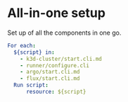 # All-in-one setup

Set up of all the components in one go.

```yaml instacli
For each:
  ${script} in:
    - k3d-cluster/start.cli.md
    - runner/configure.cli
    - argo/start.cli.md
    - flux/start.cli.md
  Run script:
      resource: ${script}
```
